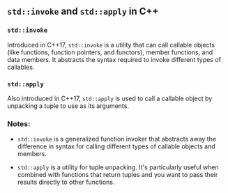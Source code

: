 ## `std::invoke` and `std::apply` in C++

### `std::invoke`

Introduced in C++17, `std::invoke` is a utility that can call callable objects (like functions, function pointers, and functors), member functions, and data members. It abstracts the syntax required to invoke different types of callables.

### `std::apply`

Also introduced in C++17, `std::apply` is used to call a callable object by unpacking a tuple to use as its arguments.

### Notes:

- `std::invoke` is a generalized function invoker that abstracts away the difference in syntax for calling different types of callable objects and members.
  
- `std::apply` is a utility for tuple unpacking. It's particularly useful when combined with functions that return tuples and you want to pass their results directly to other functions.
